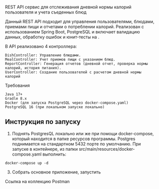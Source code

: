 REST API сервис для отслеживания дневной нормы калорий пользователя и учета съеденных блюд

Данный REST API подходит для управления пользователями, блюдами, приемами пищи и отчетами о потреблении калорий. Реализован с использованием Spring Boot, PostgreSQL и включает валидацию данных, обработку ошибок и юнит-тесты на .

В API реализовано 4 контроллера:

    DishController: Управление блюдами.
    MealController: Учет приемов пищи с указанием блюд.
    ReportController: Генерация отчетов (дневной отчет, проверка нормы калорий, история питания).
    UserController: Создание пользователей с расчетом дневной нормы калорий
Требования

    Java 17+
    Gradle 8.x
    Docker (для запуска PostgreSQL через docker-compose.yaml)
    PostgreSQL 16 (при локальном запуске локально)
    
## Инструкция по запуску
1. Поднять PostgresQL локально или же при помощи docker-compose, который находится в папке ресурсов программы. Postgres поднимается на стандартном 5432 порте по умолчанию.
При запуске в контейнере, из папки src/main/resources/docker-compose.yaml выполнить:
``` text
docker-compose up -d
```
3. Собрать основное приложение, запустить

Ссылка на коллекцию Postman
